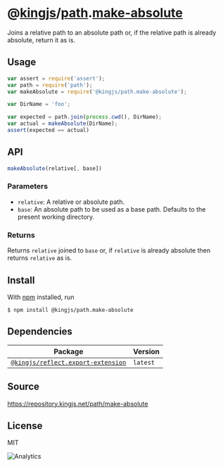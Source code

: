 # @[kingjs][@kingjs]/[path][ns0].[make-absolute][ns1]
Joins a relative path to an absolute path or, if the relative path is already absolute, return it as is.
## Usage
```js
var assert = require('assert');
var path = require('path');
var makeAbsolute = require('@kingjs/path.make-absolute');

var DirName = 'foo';

var expected = path.join(process.cwd(), DirName);
var actual = makeAbsolute(DirName);
assert(expected == actual)
```

## API
```ts
makeAbsolute(relative[, base])
```

### Parameters
- `relative`: A relative or absolute path.
- `base`: An absolute path to be used as a base path. Defaults to the present working directory.
### Returns
Returns `relative` joined to `base` or, if `relative` is  already absolute then returns `relative` as is.


## Install
With [npm](https://npmjs.org/) installed, run
```
$ npm install @kingjs/path.make-absolute
```
## Dependencies
|Package|Version|
|---|---|
|[`@kingjs/reflect.export-extension`](https://www.npmjs.com/package/@kingjs/reflect.export-extension)|`latest`|
## Source
https://repository.kingjs.net/path/make-absolute
## License
MIT

![Analytics](https://analytics.kingjs.net/path/make-absolute)

[@kingjs]: https://www.npmjs.com/package/kingjs
[ns0]: https://www.npmjs.com/package/@kingjs/path
[ns1]: https://www.npmjs.com/package/@kingjs/path.make-absolute
